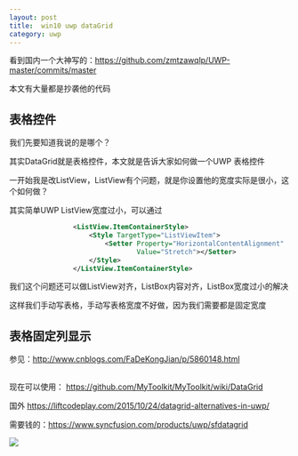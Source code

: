 ```yaml
---
layout: post
title:  win10 uwp dataGrid 
category: uwp 
---
```



 
看到国内一个大神写的：https://github.com/zmtzawqlp/UWP-master/commits/master 
 
本文有大量都是抄袭他的代码

<!--more-->

<div id="toc"></div>
<!-- csdn -->

<!-- 不发布 -->

## 表格控件

我们先要知道我说的是哪个？

其实DataGrid就是表格控件，本文就是告诉大家如何做一个UWP 表格控件

一开始我是改ListView，ListView有个问题，就是你设置他的宽度实际是很小，这个如何做？

其实简单UWP ListView宽度过小，可以通过

```xml
                <ListView.ItemContainerStyle>
                    <Style TargetType="ListViewItem">
                        <Setter Property="HorizontalContentAlignment"
                                Value="Stretch"></Setter>
                    </Style>
                </ListView.ItemContainerStyle>

```

我们这个问题还可以做ListView对齐，ListBox内容对齐，ListBox宽度过小的解决

这样我们手动写表格，手动写表格宽度不好做，因为我们需要都是固定宽度

## 表格固定列显示

参见：http://www.cnblogs.com/FaDeKongJian/p/5860148.html

##
 
现在可以使用： https://github.com/MyToolkit/MyToolkit/wiki/DataGrid
 
 国外 https://liftcodeplay.com/2015/10/24/datagrid-alternatives-in-uwp/
 
 需要钱的：https://www.syncfusion.com/products/uwp/sfdatagrid

![](http://i.wotula.com/wp.png)
 


